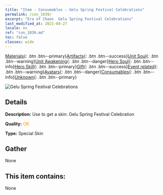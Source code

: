 ```yaml
---
title: "Item - Consumables - Gelu Spring Festival Celebrations"
permalink: /con_1039/
excerpt: "Era of Chaos  Gelu Spring Festival Celebrations"
last_modified_at: 2021-04-27
locale: en
ref: "con_1039.md"
toc: false
classes: wide
---
```

 [Materials](/Items/){: .btn .btn--primary}[Artifacts](/Items/Artifacts/){: .btn .btn--success}[Unit Soul](/Items/UnitSoul/){: .btn .btn--warning}[Unit Awakening](/Items/UnitAwakening/){: .btn .btn--danger}[Hero Soul](/Items/HeroSoul/){: .btn .btn--info}[Hero Skill](/Items/HeroSkill/){: .btn .btn--primary}[Gift](/Items/Gift/){: .btn .btn--success}[Event related](/Items/Events/){: .btn .btn--warning}[Avatars](/Items/Avatars/){: .btn .btn--danger}[Consumables](/Items/Consumables/){: .btn .btn--info}[Unknown](/Items/Unknown/){: .btn .btn--primary}

 ![Gelu Spring Festival Celebrations](/images/h/h_Gelu7.jpg)

## Details
 **Description:** Use to get a skin: Gelu Spring Festival Celebration

 **Quality:** <span style="color: #FF8C00">OK</span>

 **Type:** Special Skin

## Gather

  None

## This item contains:

  None

